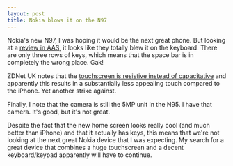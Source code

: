 ```yaml
---
layout: post
title: Nokia blows it on the N97
---
```



Nokia's new N97, I was hoping it would be the next great phone. But looking at a <a href="http://www.allaboutsymbian.com/reviews/item/Nokia_N97_Review-Part_1-First_impressions.php">review in AAS</a>, it looks like they totally blew it on the keyboard. There are only three rows of keys, which means that the space bar is in completely the wrong place. Gak!

ZDNet UK notes that the <a href="http://community.zdnet.co.uk/blog/0,1000000567,10012886o-2000331761b,00.htm">touchscreen is resistive instead of capacitative</a> and apparently this results in a substantially less appealing touch compared to the iPhone. Yet another strike against.

Finally, I note that the camera is still the 5MP unit in the N95. I have that camera. It's good, but it's not great.

Despite the fact that the new home screen looks really cool (and much better than iPhone) and that it actually has keys, this means that we're not looking at the next great Nokia device that I was expecting. My search for a great device that combines a huge touchscreen and a decent keyboard/keypad apparently will have to continue.
